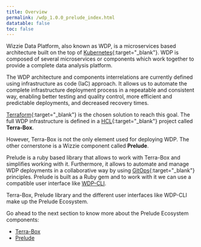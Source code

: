 ```yaml
---
title: Overview
permalink: /wdp_1.0.0_prelude_index.html
datatable: false
toc: false
---
```


Wizzie Data Platform, also known as WDP, is a microservices based architecture built on the top of [Kubernetes](https://kubernetes.io){:target="_blank"}. WDP is composed of several microservices or components which work together to provide a complete data analysis platform.

The WDP architecture and components interrelations are currently defined using infrastructure as code (IaC) approach. It allows us to automate the complete infrastructure deployment process in a repeatable and consistent way, enabling better testing and quality control, more efficient and predictable deployments, and decreased recovery times.

[Terraform](https://www.terraform.io/){:target="_blank"} is the chosen solution to reach this goal. The full WDP infrastructure is defined in a [HCL](https://github.com/hashicorp/hcl){:target="_blank"} project called **Terra-Box**.

However, Terra-Box is not the only element used for deploying WDP. The other cornerstone is a Wizzie component called **Prelude**.

Prelude is a ruby based library that allows to work with Terra-Box and simplifies working with it. Furthermore, it allows to automate and manage WDP deployments in a collaborative way by using [GitOps](https://www.weave.works/blog/gitops-operations-by-pull-request){:target="_blank"} principles. Prelude is built as a Ruby gem and to work with it we can use a compatible user interface like [WDP-CLI](https://wizzie-io.github.io/wdp-cli_0.3.0_index.html).

Terra-Box, Prelude library and the different user interfaces like WDP-CLI make up the Prelude Ecosystem.

Go ahead to the next section to know more about the Prelude Ecosystem components:
* [Terra-Box](wdp_1.0.0_terra-box_index.html)
* [Prelude](wdp_1.0.0_wizzie_prelude_index.html)
